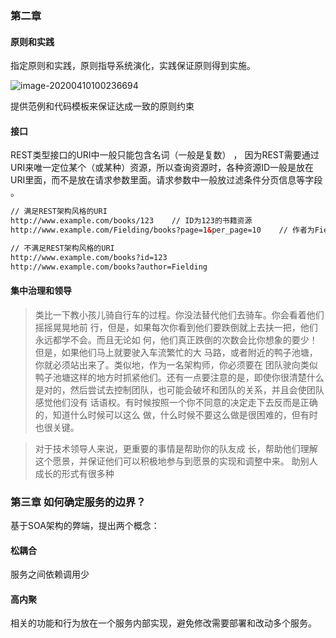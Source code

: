 ### 第二章

#### 原则和实践

指定原则和实践，原则指导系统演化，实践保证原则得到实施。

![image-20200410100236694](C:\Users\linlongchen\AppData\Roaming\Typora\typora-user-images\image-20200410100236694.png)

提供范例和代码模板来保证达成一致的原则约束

####  接口

REST类型接口的URI中一般只能包含名词（一般是复数） ， 因为REST需要通过URI来唯一定位某个（或某种）资源，所以查询资源时，各种资源ID一般是放在URI里面，而不是放在请求参数里面。请求参数中一般放过滤条件分页信息等字段 。

```html
// 满足REST架构风格的URI
http://www.example.com/books/123    // ID为123的书籍资源
http://www.example.com/Fielding/books?page=1&per_page=10    // 作者为Fielding的前10本书籍资源集合

// 不满足REST架构风格的URI
http://www.example.com/books?id=123
http://www.example.com/books?author=Fielding
```

#### 集中治理和领导

> 类比一下教小孩儿骑自行车的过程。你没法替代他们去骑车。你会看着他们摇摇晃晃地前
> 行，但是，如果每次你看到他们要跌倒就上去扶一把，他们永远都学不会。而且无论如
> 何，他们真正跌倒的次数会比你想象的要少！但是，如果他们马上就要驶入车流繁忙的大
> 马路，或者附近的鸭子池塘，你就必须站出来了。类似地，作为一名架构师，你必须要在
> 团队驶向类似鸭子池塘这样的地方时抓紧他们。还有一点要注意的是，即使你很清楚什么
> 是对的，然后尝试去控制团队，也可能会破坏和团队的关系，并且会使团队感觉他们没有
> 话语权。有时候按照一个你不同意的决定走下去反而是正确的，知道什么时候可以这么
> 做，什么时候不要这么做是很困难的，但有时也很关键。

> 对于技术领导人来说，更重要的事情是帮助你的队友成
> 长，帮助他们理解这个愿景，并保证他们可以积极地参与到愿景的实现和调整中来。
> 助别人成长的形式有很多种

### 第三章  如何确定服务的边界？

基于SOA架构的弊端，提出两个概念：

#### 松耦合

服务之间依赖调用少

#### 高内聚

相关的功能和行为放在一个服务内部实现，避免修改需要部署和改动多个服务。

